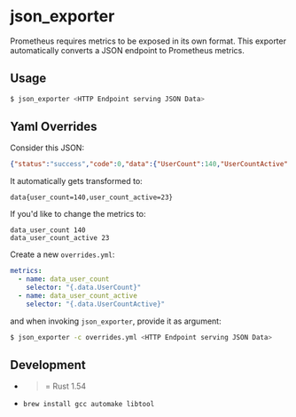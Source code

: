 # json_exporter

Prometheus requires metrics to be exposed in its own format. This exporter automatically converts a JSON endpoint to Prometheus metrics.

## Usage

```bash
$ json_exporter <HTTP Endpoint serving JSON Data>
```

## Yaml Overrides

Consider this JSON:

```json
{"status":"success","code":0,"data":{"UserCount":140,"UserCountActive":23}}
```

It automatically gets transformed to:

```
data{user_count=140,user_count_active=23}
```

If you'd like to change the metrics to:

```
data_user_count 140
data_user_count_active 23
```

Create a new `overrides.yml`:

```yaml
metrics:
  - name: data_user_count
    selector: "{.data.UserCount}"
  - name: data_user_count_active
    selector: "{.data.UserCountActive}"
```

and when invoking `json_exporter`, provide it as argument:

```bash
$ json_exporter -c overrides.yml <HTTP Endpoint serving JSON Data>
```

## Development

- >= Rust 1.54
- `brew install gcc automake libtool`